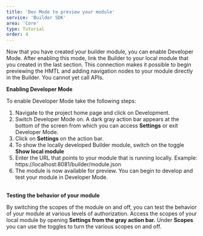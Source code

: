 ```yaml
---
title: 'Dev Mode to preview your module'
service: 'Builder SDK'
area: 'Core'
type: Tutorial
order: 4
---
```



Now that you have created your builder module, you can enable Developer Mode. After enabling this mode, link the Builder to your local module that you created in the last section. This connection makes it possible to begin previewing the HMTL and adding navigation nodes to your module directly in the Builder. You cannot yet call APIs.<br>

**Enabling Developer Mode**

To enable Developer Mode take the following steps:

1. Navigate to the project home page and click on Development. 
2. Switch Developer Mode on. A dark gray action bar appears at the bottom of the screen from which you can access <b>Settings</b> or exit Developer Mode.
3. Click on <b>Settings</b> on the action bar.
4. To show the locally developed Builder module, switch on the toggle <b>Show local module</b>
5. Enter the URL that points to your module that is running locally. Example: https://localhost:8081/builder/module.json
6. The module is now available for preview. You can begin to develop and test your module in Developer Mode. <br><br>

**Testing the behavior of your module**

By switching the scopes of the module on and off, you can test the behavior of your module at various levels of authorization. Access the scopes of your local module by opening <b>Settings from the gray action bar.</b> Under <b>Scopes</b> you can use the toggles to turn the various scopes on and off.
